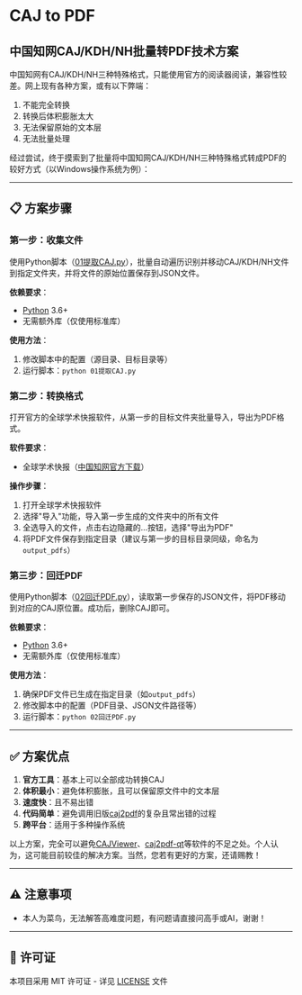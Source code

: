 # CAJ to PDF
## 中国知网CAJ/KDH/NH批量转PDF技术方案

中国知网有CAJ/KDH/NH三种特殊格式，只能使用官方的阅读器阅读，兼容性较差。网上现有各种方案，或有以下弊端：
1. 不能完全转换
2. 转换后体积膨胀太大
3. 无法保留原始的文本层
4. 无法批量处理

经过尝试，终于摸索到了批量将中国知网CAJ/KDH/NH三种特殊格式转成PDF的较好方式（以Windows操作系统为例）：

---

## 📋 方案步骤

### 第一步：收集文件
使用Python脚本（[01提取CAJ.py](https://github.com/maguang/caj2pdf/blob/main/01%E6%8F%90%E5%8F%96caj%20.py)），批量自动遍历识别并移动CAJ/KDH/NH文件到指定文件夹，并将文件的原始位置保存到JSON文件。

**依赖要求**：
- [Python](https://www.python.org/) 3.6+
- 无需额外库（仅使用标准库）

**使用方法**：
1. 修改脚本中的配置（源目录、目标目录等）
2. 运行脚本：`python 01提取CAJ.py`

### 第二步：转换格式
打开官方的全球学术快报软件，从第一步的目标文件夹批量导入，导出为PDF格式。

**软件要求**：
- 全球学术快报（[中国知网官方下载](https://m.cnki.net/mcnkidown/down.html)）

**操作步骤**：
1. 打开全球学术快报软件
2. 选择"导入"功能，导入第一步生成的文件夹中的所有文件
3. 全选导入的文件，点击右边隐藏的...按钮，选择"导出为PDF"
4. 将PDF文件保存到指定目录（建议与第一步的目标目录同级，命名为`output_pdfs`）

### 第三步：回迁PDF
使用Python脚本（[02回迁PDF.py](https://github.com/maguang/caj2pdf/blob/main/02%E5%9B%9E%E8%BF%81PDF.py)），读取第一步保存的JSON文件，将PDF移动到对应的CAJ原位置。成功后，删除CAJ即可。

**依赖要求**：
- [Python](https://www.python.org/) 3.6+
- 无需额外库（仅使用标准库）

**使用方法**：
1. 确保PDF文件已生成在指定目录（如`output_pdfs`）
2. 修改脚本中的配置（PDF目录、JSON文件路径等）
3. 运行脚本：`python 02回迁PDF.py`

---

## ✅ 方案优点

1. **官方工具**：基本上可以全部成功转换CAJ
2. **体积最小**：避免体积膨胀，且可以保留原文件中的文本层
3. **速度快**：且不易出错
4. **代码简单**：避免调用旧版[caj2pdf](https://github.com/caj2pdf/caj2pdf)的复杂且常出错的过程
5. **跨平台**：适用于多种操作系统

以上方案，完全可以避免[CAJViewer](https://cajviewer.cnki.net/)、[caj2pdf-qt](https://github.com/sainnhe/caj2pdf-qt)等软件的不足之处。个人认为，这可能目前较佳的解决方案。当然，您若有更好的方案，还请赐教！

---

## ⚠️ 注意事项

- 本人为菜鸟，无法解答高难度问题，有问题请直接问高手或AI，谢谢！

---

## 📄 许可证

本项目采用 MIT 许可证 - 详见 [LICENSE](LICENSE) 文件
